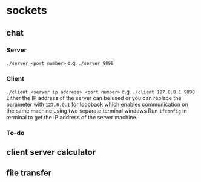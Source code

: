 # sockets

## chat

### Server
`./server <port number>`
e.g. `./server 9898`

### Client
`./client <server ip address> <port number>`
e.g. `./client 127.0.0.1 9898`
Either the IP address of the server can be used or you can replace the parameter with `127.0.0.1` for loopback which enables communication on the same machine using two separate terminal windows
Run `ifconfig` in terminal to get the IP address of the server machine.

### To-do

## client server calculator

## file transfer
